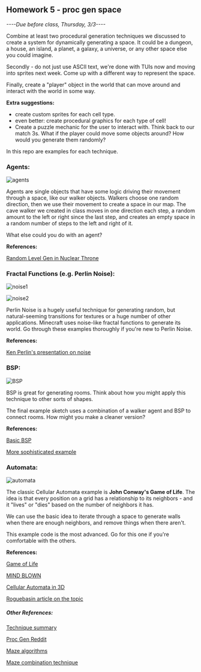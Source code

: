 ## Homework 5 - proc gen space

*----Due before class, Thursday, 3/3----*

Combine at least two procedural generation techniques we discussed to create a system for dynamically generating a space. It could be a dungeon, a house, an island, a planet, a galaxy, a universe, or any other space else you could imagine.

Secondly - do not just use ASCII text, we're done with TUIs now and moving into sprites next week. Come up with a different way to represent the space.

Finally, create a "player" object in the world that can move around and interact with the world in some way.

**Extra suggestions:**

* create custom sprites for each cell type.
* even better: create procedural graphics for each type of cell!
* Create a puzzle mechanic for the user to interact with. Think back to our match 3s. What if the player could move some objects around? How would you generate them randomly?

In this repo are examples for each technique.

### Agents:

![agents](https://raw.githubusercontent.com/whoisbma/Game-Aesthetics-SP16/master/class-05-procGen/images/cave.png)

Agents are single objects that have some logic driving their movement through a space, like our walker objects. Walkers choose one random direction, then we use their movement to create a space in our map. The cave walker we created in class moves in one direction each step, a random amount to the left or right since the last step, and creates an empty space in a random number of steps to the left and right of it.

What else could you do with an agent?

**References:**

[Random Level Gen in Nuclear Throne](http://www.vlambeer.com/2013/04/02/random-level-generation-in-wasteland-kings/)

### Fractal Functions (e.g. Perlin Noise):

![noise1](https://raw.githubusercontent.com/whoisbma/Game-Aesthetics-SP16/master/class-05-procGen/images/map1.png)

![noise2](https://raw.githubusercontent.com/whoisbma/Game-Aesthetics-SP16/master/class-05-procGen/images/map2.png)

Perlin Noise is a hugely useful technique for generating random, but natural-seeming transitions for textures or a huge number of other applications. Minecraft uses noise-like fractal functions to generate its world. Go through these examples thoroughly if you're new to Perlin Noise.

**References:**

[Ken Perlin's presentation on noise](http://www.noisemachine.com/talk1/)

### BSP:

![BSP](https://raw.githubusercontent.com/whoisbma/Game-Aesthetics-SP16/master/class-05-procGen/images/BSP.png)

BSP is great for generating rooms. Think about how you might apply this technique to other sorts of shapes. 

The final example sketch uses a combination of a walker agent and BSP to connect rooms. How might you make a cleaner version?

**References:**

[Basic BSP](http://www.roguebasin.com/index.php?title=Basic_BSP_Dungeon_generation)

[More sophisticated example](http://gamedevelopment.tutsplus.com/tutorials/how-to-use-bsp-trees-to-generate-game-maps--gamedev-12268)

### Automata:

![automata](https://raw.githubusercontent.com/whoisbma/Game-Aesthetics-SP16/master/class-05-procGen/images/automata-treasure.png)

The classic Cellular Automata example is **John Conway's Game of Life**. The idea is that every position on a grid has a relationship to its neighbors - and it "lives" or "dies" based on the number of neighbors it has.

We can use the basic idea to iterate through a space to generate walls when there are enough neighbors, and remove things when there aren't.

This example code is the most advanced. Go for this one if you're comfortable with the others.

**References:**

[Game of Life](http://www.bitstorm.org/gameoflife/)

[MIND BLOWN](https://www.youtube.com/watch?v=xP5-iIeKXE8)

[Cellular Automata in 3D](http://cubes.io/)

[Roguebasin article on the topic](http://www.roguebasin.com/index.php?title=Cellular_Automata_Method_for_Generating_Random_Cave-Like_Levels)

##### Other References:

[Technique summary](http://www.futuredatalab.com/proceduraldungeon/)

[Proc Gen Reddit](https://www.reddit.com/r/proceduralgeneration/)

[Maze algorithms](http://www.astrolog.org/labyrnth/algrithm.htm)

[Maze combination technique](http://journal.stuffwithstuff.com/2014/12/21/rooms-and-mazes/)